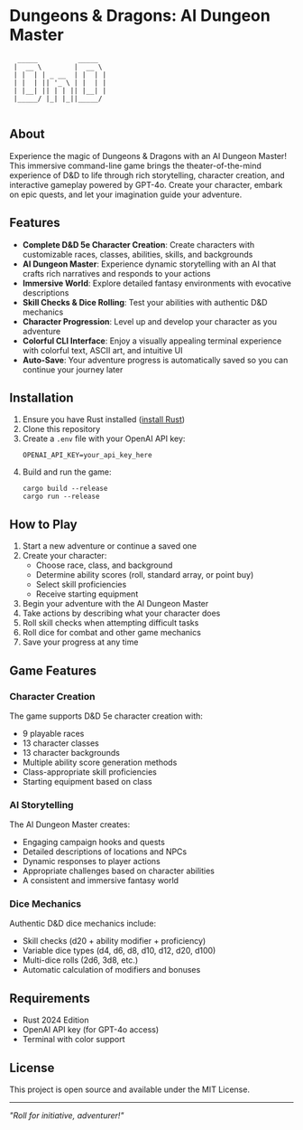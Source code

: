 # Dungeons & Dragons: AI Dungeon Master

```
  _____          _____                                                         
 |  __ \        |  __ \                                                        
 | |  | | _ __  | |  | |
 | |  | || '_ \ | |  | |
 | |__| || | | || |__| |
 |_____/ |_| |_||_____/
 
```

## About

Experience the magic of Dungeons & Dragons with an AI Dungeon Master! This immersive command-line game brings the theater-of-the-mind experience of D&D to life through rich storytelling, character creation, and interactive gameplay powered by GPT-4o. Create your character, embark on epic quests, and let your imagination guide your adventure.

## Features

- **Complete D&D 5e Character Creation**: Create characters with customizable races, classes, abilities, skills, and backgrounds
- **AI Dungeon Master**: Experience dynamic storytelling with an AI that crafts rich narratives and responds to your actions
- **Immersive World**: Explore detailed fantasy environments with evocative descriptions
- **Skill Checks & Dice Rolling**: Test your abilities with authentic D&D mechanics
- **Character Progression**: Level up and develop your character as you adventure
- **Colorful CLI Interface**: Enjoy a visually appealing terminal experience with colorful text, ASCII art, and intuitive UI
- **Auto-Save**: Your adventure progress is automatically saved so you can continue your journey later

## Installation

1. Ensure you have Rust installed ([install Rust](https://www.rust-lang.org/tools/install))
2. Clone this repository
3. Create a `.env` file with your OpenAI API key:
   ```
   OPENAI_API_KEY=your_api_key_here
   ```
5. Build and run the game:
   ```
   cargo build --release
   cargo run --release
   ```

## How to Play

1. Start a new adventure or continue a saved one
2. Create your character:
   - Choose race, class, and background
   - Determine ability scores (roll, standard array, or point buy)
   - Select skill proficiencies
   - Receive starting equipment
3. Begin your adventure with the AI Dungeon Master
4. Take actions by describing what your character does
5. Roll skill checks when attempting difficult tasks
6. Roll dice for combat and other game mechanics
7. Save your progress at any time

## Game Features

### Character Creation
The game supports D&D 5e character creation with:
- 9 playable races
- 13 character classes
- 13 character backgrounds
- Multiple ability score generation methods
- Class-appropriate skill proficiencies
- Starting equipment based on class

### AI Storytelling
The AI Dungeon Master creates:
- Engaging campaign hooks and quests
- Detailed descriptions of locations and NPCs
- Dynamic responses to player actions
- Appropriate challenges based on character abilities
- A consistent and immersive fantasy world

### Dice Mechanics
Authentic D&D dice mechanics include:
- Skill checks (d20 + ability modifier + proficiency)
- Variable dice types (d4, d6, d8, d10, d12, d20, d100)
- Multi-dice rolls (2d6, 3d8, etc.)
- Automatic calculation of modifiers and bonuses

## Requirements

- Rust 2024 Edition
- OpenAI API key (for GPT-4o access)
- Terminal with color support

## License

This project is open source and available under the MIT License.

---

*"Roll for initiative, adventurer!"*

